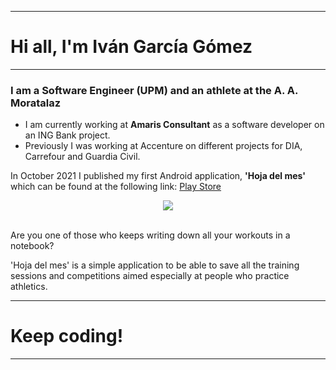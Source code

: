 <hr>
<h1>Hi all, I'm Iván García Gómez</h1>
<hr>
<h3>I am a Software Engineer (UPM) and an athlete at the A. A. Moratalaz</h3>
<ul>
    <li>I am currently working at <b>Amaris Consultant</b> as a software developer on an ING Bank project.</li>
    <li>Previously I was working at Accenture on different projects for DIA, Carrefour and Guardia Civil.</li>
</ul>
<p>In October 2021 I published my first Android application, <b>'Hoja del mes'</b> which can be found at the following link: <a href="https://play.google.com/store/apps/details?id=com.ivione93.hojames" target="_blank">Play Store</a></p>
<center>
<img src="https://play-lh.googleusercontent.com/5sO_EZu5vjw8xecppIOhLYsY9EKPO2uQfLmiF9fSEvc6WaYvEzoSBFv7_klsXxFwDS3x=w526-h296-rw">
</center>
<br>
<p>Are you one of those who keeps writing down all your workouts in a notebook?</p>
<p>'Hoja del mes' is a simple application to be able to save all the training sessions and competitions aimed especially at people who practice athletics.</p>
<hr>
<h1>Keep coding!</h1>
<hr>
</body>
</html>
